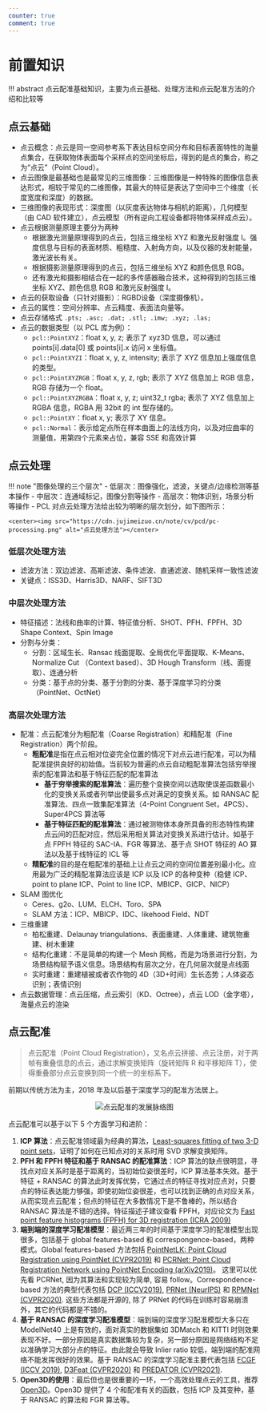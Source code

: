 ```yaml
---
counter: true
comment: true
---
```


# 前置知识

!!! abstract
    点云配准基础知识，主要为点云基础、处理方法和点云配准方法的介绍和比较等


## 点云基础

- 点云概念：点云是同一空间参考系下表达目标空间分布和目标表面特性的海量点集合，在获取物体表面每个采样点的空间坐标后，得到的是点的集合，称之为“点云”（Point Cloud）。
- 点云图像是最基础也是最常见的三维图像：三维图像是一种特殊的图像信息表达形式，相较于常见的二维图像，其最大的特征是表达了空间中三个维度（长度宽度和深度）的数据。
- 三维图像的表现形式：深度图（以灰度表达物体与相机的距离），几何模型（由 CAD 软件建立），点云模型（所有逆向工程设备都将物体采样成点云）。
- 点云根据测量原理主要分为两种
    - 根据激光测量原理得到的点云，包括三维坐标 XYZ 和激光反射强度 I。强度信息与目标的表面材质、粗糙度、入射角方向，以及仪器的发射能量，激光波长有关。
    - 根据摄影测量原理得到的点云，包括三维坐标 XYZ 和颜色信息 RGB。
    - 还有激光和摄影相结合在一起的多传感器融合技术，这种得到的包括三维坐标 XYZ、颜色信息 RGB 和激光反射强度 I。
- 点云的获取设备（只针对摄影）：RGBD设备（深度摄像机）。
- 点云的属性：空间分辨率、点云精度、表面法向量等。
- 点云存储格式 `.pts; .asc; .dat; .stl; .imw; .xyz; .las;`
- 点云的数据类型（以 PCL 库为例）：
    - `pcl::PointXYZ`：float x, y, z; 表示了 xyz3D 信息，可以通过 points[i].data[0] 或 points[i].x 访问 x 坐标值。
    - `pcl::PointXYZI`：float x, y, z, intensity; 表示了 XYZ 信息加上强度信息的类型。
    - `pcl::PointXYZRGB`：float x, y, z, rgb; 表示了 XYZ 信息加上 RGB 信息，RGB 存储为一个 float。
    - `pcl::PointXYZRGBA`：float x, y, z; uint32_t rgba; 表示了 XYZ 信息加上 RGBA 信息，RGBA 用 32bit 的 int 型存储的。
    - `pcl::PointXY`：float x, y; 表示了 XY 信息。
    - `pcl::Normal`：表示给定点所在样本曲面上的法线方向，以及对应曲率的测量值，用第四个元素来占位，兼容 SSE 和高效计算

## 点云处理

!!! note "图像处理的三个层次"
    - 低层次：图像强化，滤波，关键点/边缘检测等基本操作
    - 中层次：连通域标记，图像分割等操作
    - 高层次：物体识别，场景分析等操作
    - PCL 对点云处理方法给出较为明晰的层次划分，如下图所示：

    <center><img src="https://cdn.jujimeizuo.cn/note/cv/pcd/pc-processing.png" alt="点云处理方法"></center>

### 低层次处理方法

- 滤波方法：双边滤波、高斯滤波、条件滤波、直通滤波、随机采样一致性滤波
- 关键点：ISS3D、Harris3D、NARF、SIFT3D

### 中层次处理方法

- 特征描述：法线和曲率的计算、特征值分析、SHOT、PFH、FPFH、3D Shape Context、Spin Image
- 分割与分类：
    - 分割：区域生长、Ransac 线面提取、全局优化平面提取、K-Means、Normalize Cut （Context based）、3D Hough Transform（线、面提取）、连通分析
    - 分类：基于点的分类、基于分割的分类、基于深度学习的分类（PointNet、OctNet）

### 高层次处理方法

- 配准：点云配准分为粗配准（Coarse Registration）和精配准（Fine Registration）两个阶段。
    - **粗配准**是指在点云相对位姿完全位置的情况下对点云进行配准，可以为精配准提供良好的初始值。当前较为普遍的点云自动粗配准算法包括穷举搜索的配准算法和基于特征匹配的配准算法
        - **基于穷举搜索的配准算法**：遍历整个变换空间以选取使误差函数最小化的变换关系或者列举出使最多点对满足的变换关系。如 RANSAC 配准算法、四点一致集配准算法（4-Point Congruent Set，4PCS）、Super4PCS 算法等
        - **基于特征匹配的配准算法**：通过被测物体本身所具备的形态特性构建点云间的匹配对应，然后采用相关算法对变换关系进行估计。如基于点 FPFH 特征的 SAC-IA、FGR 等算法、基于点 SHOT 特征的 AO 算法以及基于线特征的 ICL 等
    - **精配准**的目的是在粗配准的基础上让点云之间的空间位置差别最小化。应用最为广泛的精配准算法应该是 ICP 以及 ICP 的各种变种（稳健 ICP、point to plane ICP、Point to line ICP、MBICP、GICP、NICP）
- SLAM 图优化
    - Ceres、g2o、LUM、ELCH、Toro、SPA
    - SLAM 方法：ICP、MBICP、IDC、likehood Field、NDT
- 三维重建
    - 柏松重建、Delaunay triangulations、表面重建、人体重建、建筑物重建、树木重建
    - 结构化重建：不是简单的构建一个 Mesh 网格，而是为场景进行分割，为场景结构赋予语义信息。场景结构有层次之分，在几何层次就是点线面
    - 实时重建：重建植被或者农作物的 4D（3D+时间）生长态势；人体姿态识别；表情识别
- 点云数据管理：点云压缩，点云索引（KD、Octree），点云 LOD（金字塔），海量点云的渲染


## 点云配准

> 点云配准（Point Cloud Registration），又名点云拼接、点云注册，对于两帧有重叠信息的点云，通过求解变换矩阵（旋转矩阵 R 和平移矩阵 T），使得重叠部分点云变换到同一个统一的坐标系下。

前期以传统方法为主，2018 年及以后基于深度学习的配准方法居上。

<center><img src="https://cdn.jujimeizuo.cn/note/cv/pcd/pcr-development-sequence.png" alt="点云配准的发展脉络图"></center>

点云配准可以基于以下 5 个方面学习和进阶：

1. **ICP 算法**：点云配准领域最为经典的算法，[Least-squares fitting of two 3-D point sets](https://www.researchgate.net/publication/224378053_Least-squares_fitting_of_two_3-D_point_sets_IEEE_T_Pattern_Anal)，证明了如何在已知点对的关系时用 SVD 求解变换矩阵。
2. **PFH 和 FPFH 特征和基于 RANSAC 的配准算法**：ICP 算法的缺点很明显，寻找点对应关系时是基于距离的，当初始位姿很差时，ICP 算法基本失效。基于特征 + RANSAC 的算法此时发挥优势，它通过点的特征寻找对应点对，只要点的特征表达能力够强，即使初始位姿很差，也可以找到正确的点对应关系，从而实现点云配准；但点的特征在大多数情况下是不鲁棒的，所以结合 RANSAC 算法是不错的选择。特征描述子建议查看 FPFH，对应论文为 [Fast point feature histograms (FPFH) for 3D registration (ICRA 2009)](https://www.cvl.iis.u-tokyo.ac.jp/class2016/2016w/papers/6.3DdataProcessing/Rusu_FPFH_ICRA2009.pdf)
3. **端到端的深度学习配准模型**：最近两三年的时间基于深度学习的配准模型出现很多，包括基于 global features-based 和 correspongence-based，两种模式。Global features-based 方法包括 [PointNetLK: Point Cloud Registration using PointNet (CVPR2019)](https://arxiv.org/pdf/1903.05711.pdf) 和 [PCRNet: Point Cloud Registration Network using PointNet Encoding (arXiv2019)](https://arxiv.org/pdf/1908.07906.pdf)。 这里可以优先看 PCRNet, 因为其算法和实现较为简单, 容易 follow。Correspondence-based 方法的典型代表包括 [DCP (ICCV2019)](https://arxiv.org/pdf/1905.03304.pdf), [PRNet (NeurIPS)](http://papers.nips.cc/paper/9085-prnet-self-supervised-learning-for-partial-to-partial-registration.pdf) 和 [RPMNet (CVPR2020)](https://arxiv.org/pdf/2003.13479.pdf). 这些方法都是开源的, 除了 PRNet 的代码在训练时容易崩溃外，其它的代码都是不错的。
4. **基于 RANSAC 的深度学习配准模型**：端到端的深度学习配准模型大多只在 ModelNet40 上是有效的，面对真实的数据集如 3DMatch 和 KITTI 时则效果表现不好。一部分原因是真实数据集较为复杂，另一部分原因是网络结构不足以准确学习大部分点的特征。由此就会导致 Inlier ratio 较低，端到端的配准网络不能发挥很好的效果。基于 RANSAC 的深度学习配准主要代表包括 [FCGF (ICCV 2019)](https://openaccess.thecvf.com/content_ICCV_2019/papers/Choy_Fully_Convolutional_Geometric_Features_ICCV_2019_paper.pdf), [D3Feat (CVPR2020)](https://arxiv.org/pdf/2003.03164.pdf) 和 [PREDATOR (CVPR2021)](https://arxiv.org/pdf/2011.13005.pdf).
5. **Open3D的使用**：最后但也是很重要的一环，一个高效处理点云的工具，推荐 [Open3D](http://www.open3d.org/docs/release/)。Open3D 提供了 4 个和配准有关的函数，包括 ICP 及其变种，基于 RANSAC 的算法和 FGR 算法等。